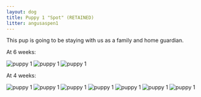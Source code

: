 ```yaml
---
layout: dog
title: Puppy 1 "Spot" (RETAINED)
litter: angusaspen1
---
```


This pup is going to be staying with us as a family and home guardian.

At 6 weeks:

![puppy 1](http://farm4.staticflickr.com/3909/15142666632_4bd9889361_z_d.jpg)
![puppy 1](http://farm6.staticflickr.com/5587/15142663502_fdb9f2b668_z_d.jpg)
![puppy 1](http://farm6.staticflickr.com/5556/14956490608_de9c1df3dd_z_d.jpg)

At 4 weeks:

![puppy 1](http://farm6.staticflickr.com/5567/14797836117_c05b654d67_z_d.jpg)
![puppy 1](http://farm4.staticflickr.com/3888/14984104382_cf01c991d9_z_d.jpg)
![puppy 1](http://farm4.staticflickr.com/3924/14797838618_a41bb9d433_z_d.jpg)
![puppy 1](http://farm4.staticflickr.com/3853/14797724090_7dd755ed6e_z_d.jpg)
![puppy 1](http://farm4.staticflickr.com/3913/14981304791_610dddbddf_z_d.jpg)
![puppy 1](http://farm6.staticflickr.com/5568/14797762330_609eddf029_z_d.jpg)
![puppy 1](http://farm4.staticflickr.com/3899/14797746650_cd0f85ab45_z_d.jpg)
